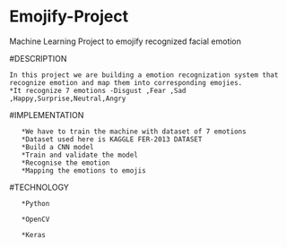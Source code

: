 # Emojify-Project
Machine Learning Project to emojify recognized facial emotion

#DESCRIPTION

    In this project we are building a emotion recognization system that recognize emotion and map them into corresponding emojies.
    *It recognize 7 emotions -Disgust ,Fear ,Sad ,Happy,Surprise,Neutral,Angry
  
  
  
  
#IMPLEMENTATION

       *We have to train the machine with dataset of 7 emotions
       *Dataset used here is KAGGLE FER-2013 DATASET
       *Build a CNN model
       *Train and validate the model
       *Recognise the emotion
       *Mapping the emotions to emojis
  
  
  
#TECHNOLOGY

       *Python
 
       *OpenCV
 
       *Keras
